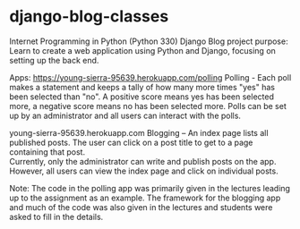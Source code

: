 # django-blog-classes
Internet Programming in Python (Python 330) Django Blog project purpose: 
Learn to create a web application using Python and Django, focusing on setting up the back end.

Apps:
https://young-sierra-95639.herokuapp.com/polling
Polling - Each poll makes a statement and keeps a tally of how many more times "yes" has been selected than "no".  A positive 
score means yes has been selected more, a negative score means no has been selected more.  Polls can be set up by an 
administrator and all users can interact with the polls.

young-sierra-95639.herokuapp.com
Blogging – An index page lists all published posts.  The user can click on a post title to get to a page containing that post.  
Currently, only the administrator can write and publish posts on the app.  However, all users can view the index page and 
click on individual posts.


Note:  The code in the polling app was primarily given in the lectures leading up to the assignment as an example.  The framework 
for the blogging app and much of the code was also given in the lectures and students were asked to fill in the details.   

